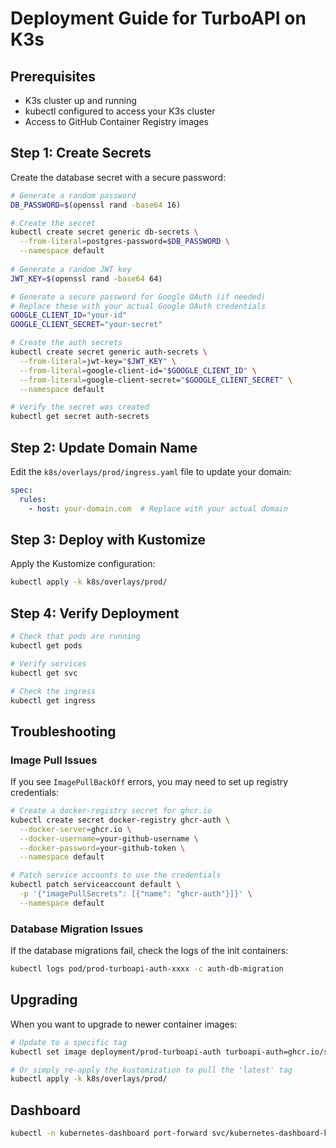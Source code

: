 # Deployment Guide for TurboAPI on K3s

## Prerequisites

- K3s cluster up and running
- kubectl configured to access your K3s cluster
- Access to GitHub Container Registry images

## Step 1: Create Secrets

Create the database secret with a secure password:

```bash
# Generate a random password
DB_PASSWORD=$(openssl rand -base64 16)

# Create the secret
kubectl create secret generic db-secrets \
  --from-literal=postgres-password=$DB_PASSWORD \
  --namespace default
  
# Generate a random JWT key
JWT_KEY=$(openssl rand -base64 64)

# Generate a secure password for Google OAuth (if needed)
# Replace these with your actual Google OAuth credentials
GOOGLE_CLIENT_ID="your-id"
GOOGLE_CLIENT_SECRET="your-secret"

# Create the auth secrets
kubectl create secret generic auth-secrets \
  --from-literal=jwt-key="$JWT_KEY" \
  --from-literal=google-client-id="$GOOGLE_CLIENT_ID" \
  --from-literal=google-client-secret="$GOOGLE_CLIENT_SECRET" \
  --namespace default

# Verify the secret was created
kubectl get secret auth-secrets
```

## Step 2: Update Domain Name

Edit the `k8s/overlays/prod/ingress.yaml` file to update your domain:

```yaml
spec:
  rules:
    - host: your-domain.com  # Replace with your actual domain
```

## Step 3: Deploy with Kustomize

Apply the Kustomize configuration:

```bash
kubectl apply -k k8s/overlays/prod/
```

## Step 4: Verify Deployment

```bash
# Check that pods are running
kubectl get pods

# Verify services
kubectl get svc

# Check the ingress
kubectl get ingress
```

## Troubleshooting

### Image Pull Issues

If you see `ImagePullBackOff` errors, you may need to set up registry credentials:

```bash
# Create a docker-registry secret for ghcr.io
kubectl create secret docker-registry ghcr-auth \
  --docker-server=ghcr.io \
  --docker-username=your-github-username \
  --docker-password=your-github-token \
  --namespace default

# Patch service accounts to use the credentials
kubectl patch serviceaccount default \
  -p '{"imagePullSecrets": [{"name": "ghcr-auth"}]}' \
  --namespace default
```

### Database Migration Issues

If the database migrations fail, check the logs of the init containers:

```bash
kubectl logs pod/prod-turboapi-auth-xxxx -c auth-db-migration
```

## Upgrading

When you want to upgrade to newer container images:

```bash
# Update to a specific tag
kubectl set image deployment/prod-turboapi-auth turboapi-auth=ghcr.io/sigmundgranaas/turboapi-auth:new-tag

# Or simply re-apply the kustomization to pull the 'latest' tag
kubectl apply -k k8s/overlays/prod/
```

## Dashboard
```bash
kubectl -n kubernetes-dashboard port-forward svc/kubernetes-dashboard-kong-proxy 8443:443
```